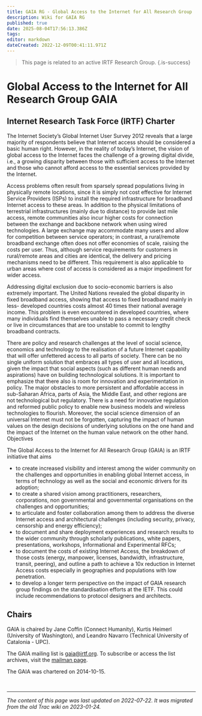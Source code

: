 ```yaml
---
title: GAIA RG - Global Access to the Internet for All Research Group 
description: Wiki for GAIA RG
published: true
date: 2025-08-04T17:56:13.386Z
tags: 
editor: markdown
dateCreated: 2022-12-09T00:41:11.971Z
---
```


> This page is related to an active IRTF Research Group.
{.is-success}
# Global Access to the Internet for All Research Group GAIA
## Internet Research Task Force (IRTF) Charter

The Internet Society’s Global Internet User Survey 2012 reveals that a large majority of respondents believe that Internet access should be considered a basic human right. However, in the reality of today’s Internet, the vision of global access to the Internet faces the challenge of a growing digital divide, i.e., a growing disparity between those with sufficient access to the Internet and those who cannot afford access to the essential services provided by the Internet.

Access problems often result from sparsely spread populations living in physically remote locations, since it is simply not cost effective for Internet Service Providers (ISPs) to install the required infrastructure for broadband Internet access to these areas. In addition to the physical limitations of terrestrial infrastructures (mainly due to distance) to provide last mile access, remote communities also incur higher costs for connection between the exchange and backbone network when using wired technologies. A large exchange may accommodate many users and allow for competition between service operators; in contrast, a rural/remote broadband exchange often does not offer economies of scale, raising the costs per user. Thus, although service requirements for customers in rural/remote areas and cities are identical, the delivery and pricing mechanisms need to be different. This requirement is also applicable to urban areas where cost of access is considered as a major impediment for wider access.

Addressing digital exclusion due to socio-economic barriers is also extremely important. The United Nations revealed the global disparity in fixed broadband access, showing that access to fixed broadband mainly in less- developed countries costs almost 40 times their national average income. This problem is even encountered in developed countries, where many individuals find themselves unable to pass a necessary credit check or live in circumstances that are too unstable to commit to lengthy broadband contracts.

There are policy and research challenges at the level of social science, economics and technology to the realisation of a future Internet capability that will offer unfettered access to all parts of society. There can be no single uniform solution that embraces all types of user and all locations, given the impact that social aspects (such as different human needs and aspirations) have on building technological solutions. It is important to emphasize that there also is room for innovation and experimentation in policy. The major obstacles to more persistent and affordable access in sub-Saharan Africa, parts of Asia, the Middle East, and other regions are not technological but regulatory. There is a need for innovative regulation and reformed public policy to enable new business models and wireless technologies to flourish. Moreover, the social science dimension of an universal Internet must not be forgotten, capturing the impact of human values on the design decisions of underlying solutions on the one hand and the impact of the Internet on the human value network on the other hand. Objectives

The Global Access to the Internet for All Research Group (GAIA) is an IRTF initiative that aims

* to create increased visibility and interest among the wider community on the challenges and opportunities in enabling global Internet access, in terms of technology as well as the social and economic drivers for its adoption;
* to create a shared vision among practitioners, researchers, corporations, non governmental and governmental organisations on the challenges and opportunities;
* to articulate and foster collaboration among them to address the diverse Internet access and architectural challenges (including security, privacy, censorship and energy efficiency);
* to document and share deployment experiences and research results to the wider community through scholarly publications, white papers, presentations, workshops, Informational and Experimental RFCs;
* to document the costs of existing Internet Access, the breakdown of those costs (energy, manpower, licenses, bandwidth, infrastructure, transit, peering), and outline a path to achieve a 10x reduction in Internet Access costs especially in geographies and populations with low penetration.
* to develop a longer term perspective on the impact of GAIA research group findings on the standardisation efforts at the IETF. This could include recommendations to protocol designers and architects. 

## Chairs

GAIA is chaired by Jane Coffin (Connect Humanity), Kurtis Heimerl (University of Washington), and Leandro Navarro (Technical University of Catalonia - UPC).

The GAIA mailing list is gaia@irtf.org. To subscribe or access the list archives, visit the [mailman page](https://irtf.org/mailman/listinfo/gaia).

The GAIA was chartered on 2014-10-15. 

&nbsp;
&nbsp;
&nbsp;

---

*The content of this page was last updated on 2022-07-22. It was migrated from the old Trac wiki on 2023-01-24.*